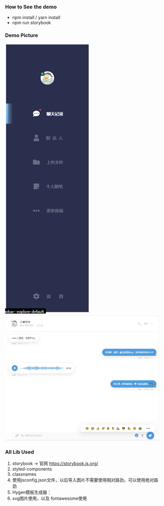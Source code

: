 ### How to See the demo
- npm install / yarn install
- npm run storybook

### Demo Picture
![navbar](./demo/navbar.png)
![conversation](./demo/conversation.png)




### All Lib Used
1. storybook -> 官网 https://storybook.js.org/
2. styled-components
3. classnames
4. 使用jsconfig.json文件，以后导入图片不需要使用相对路劲，可以使用绝对路劲
5. Hygen模板生成器：
6. svg图片使用，以及 fontawesome使用